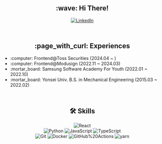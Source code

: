 <h2 align="center">:wave: Hi There!</h2>

<div align="center">
  
  <a href="https://www.linkedin.com/in/seung-jae-han-183255233" target="_blank">![LinkedIn](https://img.shields.io/badge/-LinkedIn-0a66c2?logo=LinkedIn&style=flat-square)</a>
  
</div>

<br />

<h2 align="center">:page_with_curl: Experiences</h3>

<div>
  
  <ul>
    <li>:computer: Frontend@Toss Securities (2024.04 ~ )</li>
    <li>:computer: Frontend@Modusign (2022.11 ~ 2024.03)</li>
    <li>:mortar_board: Samsung Software Academy For Youth (2022.01 ~ 2022.10)</li>
    <li>:mortar_board: Yonsei Univ. B.S. in Mechanical Engineering (2015.03 ~ 2022.02)</li>
  </ul>
  
</div>

<br />

<h2 align="center">🛠 Skills</h3>

<div align="center" style="text-align: center">
  
  ![React](https://img.shields.io/badge/-React-61dafb?style=flat-square&logo=React&logoColor=black)
  <br>
  ![Python](https://img.shields.io/badge/-Python-3776ab?logo=Python&logoColor=white&style=flat-square) ![JavaScript](https://img.shields.io/badge/-JavaScript-f7df1e?logo=JavaScript&logoColor=black&style=flat-square) ![TypeScript](https://img.shields.io/badge/-TypeScript-3178c6?style=flat-square&logo=TypeScript&logoColor=white)
  <br>
  ![Git](https://img.shields.io/badge/-Git-f05032?logo=Git&logoColor=white&style=flat-square) ![Docker](https://img.shields.io/badge/-Docker-2496ed?logo=Docker&logoColor=white&style=flat-square) ![GitHub%20Actions](https://img.shields.io/badge/-GitHub%20Actions-2088ff?logo=GitHub%20Actions&logoColor=white&style=flat-square) ![yarn](https://img.shields.io/badge/-yarn-2c8ebb?style=flat-square&logo=Yarn&logoColor=white)
  
</div>

<br />
